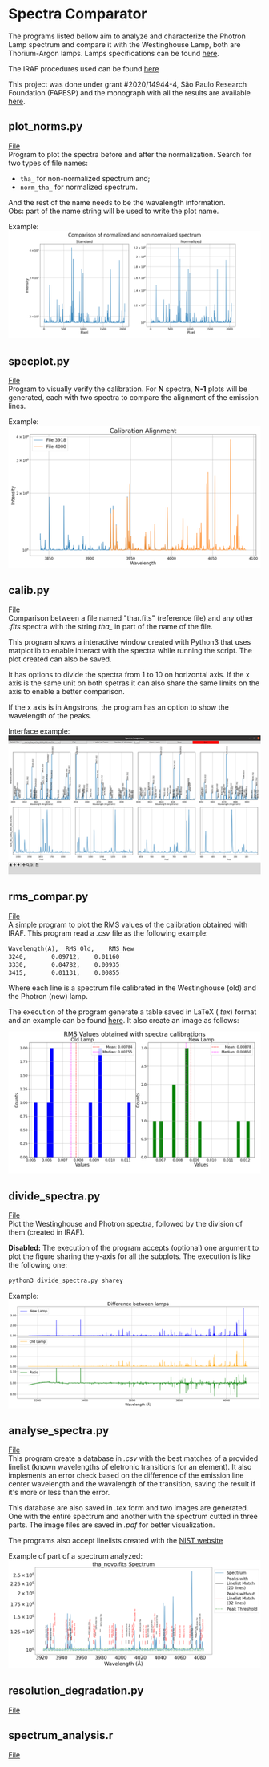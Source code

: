 # Spectra Comparator
The programs listed bellow aim to analyze and characterize the Photron Lamp spectrum and compare it with the Westinghouse Lamp, both are Thorium-Argon lamps. Lamps specifications can be found [here](http://iraf.noao.edu/specatlas/).  

The IRAF procedures used can be found [here](iraf.md)  

This project was done under grant #2020/14944-4, São Paulo Research Foundation (FAPESP) and the monograph with all the results are available [here](tese.pdf).

## plot_norms.py
[File](plot_norms.py)  
Program to plot the spectra before and after the normalization. Search for two types of file names:

- `tha_` for non-normalized spectrum and;
- `norm_tha_` for normalized spectrum.

And the rest of the name needs to be the wavalength information.  
Obs: part of the name string will be used to write the plot name.  

Example:
![plot_norms example](Plots_comp_norm_3918.png)

## specplot.py
[File](specplot.py)  
Program to visually verify the calibration. For **N** spectra, **N-1** plots will be generated, each with two spectra to compare the alignment of the emission lines.

Example:
![plot_norms example](Plots_3918_4000.png)

## calib.py
[File](calib.py)  
Comparison between a file named "thar.fits" (reference file) and any other *.fits* spectra with the string *tha_* in part of the name of the file.  

This program shows a interactive window created with Python3 that uses matplotlib to enable interact with the spectra while running the script. The plot created can also be saved.  

It has options to divide the spectra from 1 to 10 on horizontal axis. If the x axis is the same unit on both spetras it can also share the same limits on the axis to enable a better comparison.  

If the x axis is in Angstrons, the program has an option to show the wavelength of the peaks.  

Interface example:
![tiks example](tiks_example.png)

## rms_compar.py
[File](rms_compar.py)  
A simple program to plot the RMS values of the calibration obtained with IRAF. This program read a *.csv* file as the following example:

```csv
Wavelength(A),	RMS_Old,	RMS_New
3240,		0.09712,	0.01160
3330,		0.04782,	0.00935
3415,		0.01131,	0.00855
```

Where each line is a spectrum file calibrated in the Westinghouse (old) and the Photron (new) lamp.

The execution of the program generate a table saved in LaTeX (*.tex*) format and an example can be found [here](rms.tex). It also create an image as follows:

![rms_compar example](RMS_Compar.png)

## divide_spectra.py
[File](divide_spectra.py)  
Plot the Westinghouse and Photron spectra, followed by the division of them (created in IRAF).

**Disabled:** The execution of the program accepts (optional) one argument to plot the figure sharing the y-axis for all the subplots. The execution is like the following one:

```bash
python3 divide_spectra.py sharey
```

Example:
![divide_spectra example](Lamps_Comparison.png)

## analyse_spectra.py
[File](analyse_spectra.py)  
This program create a database in *.csv* with the best matches of a provided linelist (known wavelengths of eletronic transitions for an element). It also implements an error check based on the difference of the emission line center wavelength and the wavalength of the transition, saving the result if it's more or less than the error.

This database are also saved in *.tex* form and two images are generated. One with the entire spectrum and another with the spectrum cutted in three parts. The image files are saved in *.pdf* for better visualization.

The programs also accept linelists created with the [NIST website](https://doi.org/10.18434/T4W30F)

Example of part of a spectrum analyzed:
![analyse_spectra example](Spectra_tha_novo.fits.png)

## resolution_degradation.py
[File](resolution_degradation.py)  

## spectrum_analysis.r
[File](spectrum_analysis.r)  
